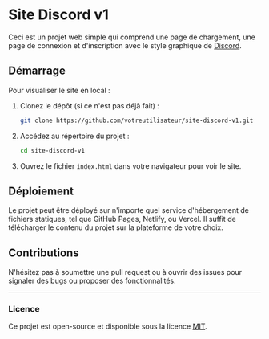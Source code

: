 
# Site Discord v1

Ceci est un projet web simple qui comprend une page de chargement, une page de connexion et d'inscription avec le style graphique de <a href="https://discord.com/" targer="_blank">Discord</a>.

## Démarrage

Pour visualiser le site en local :

1. Clonez le dépôt (si ce n'est pas déjà fait) :
   ```bash
   git clone https://github.com/votreutilisateur/site-discord-v1.git
   ```

2. Accédez au répertoire du projet :
   ```bash
   cd site-discord-v1
   ```

3. Ouvrez le fichier `index.html` dans votre navigateur pour voir le site.

## Déploiement

Le projet peut être déployé sur n'importe quel service d'hébergement de fichiers statiques, tel que GitHub Pages, Netlify, ou Vercel. Il suffit de télécharger le contenu du projet sur la plateforme de votre choix.

## Contributions

N'hésitez pas à soumettre une pull request ou à ouvrir des issues pour signaler des bugs ou proposer des fonctionnalités.

---

### Licence

Ce projet est open-source et disponible sous la licence [MIT](LICENSE).

